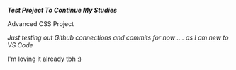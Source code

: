 ***Test Project To Continue My Studies***

Advanced CSS Project

*Just testing out Github connections and commits for now .... as I am new to VS Code* 

I'm loving it already tbh :)